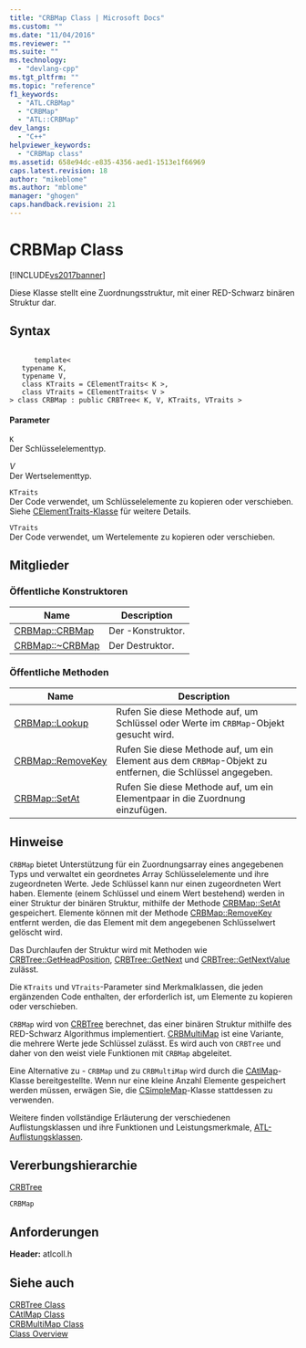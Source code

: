```yaml
---
title: "CRBMap Class | Microsoft Docs"
ms.custom: ""
ms.date: "11/04/2016"
ms.reviewer: ""
ms.suite: ""
ms.technology: 
  - "devlang-cpp"
ms.tgt_pltfrm: ""
ms.topic: "reference"
f1_keywords: 
  - "ATL.CRBMap"
  - "CRBMap"
  - "ATL::CRBMap"
dev_langs: 
  - "C++"
helpviewer_keywords: 
  - "CRBMap class"
ms.assetid: 658e94dc-e835-4356-aed1-1513e1f66969
caps.latest.revision: 18
author: "mikeblome"
ms.author: "mblome"
manager: "ghogen"
caps.handback.revision: 21
---
```

# CRBMap Class
[!INCLUDE[vs2017banner](../../assembler/inline/includes/vs2017banner.md)]

Diese Klasse stellt eine Zuordnungsstruktur, mit einer RED\-Schwarz binären Struktur dar.  
  
## Syntax  
  
```  
  
      template<   
   typename K,  
   typename V,  
   class KTraits = CElementTraits< K >,  
   class VTraits = CElementTraits< V >   
> class CRBMap : public CRBTree< K, V, KTraits, VTraits >  
```  
  
#### Parameter  
 `K`  
 Der Schlüsselelementtyp.  
  
 *V*  
 Der Wertselementtyp.  
  
 `KTraits`  
 Der Code verwendet, um Schlüsselelemente zu kopieren oder verschieben.  Siehe [CElementTraits\-Klasse](../../atl/reference/celementtraits-class.md) für weitere Details.  
  
 `VTraits`  
 Der Code verwendet, um Wertelemente zu kopieren oder verschieben.  
  
## Mitglieder  
  
### Öffentliche Konstruktoren  
  
|Name|Description|  
|----------|-----------------|  
|[CRBMap::CRBMap](../Topic/CRBMap::CRBMap.md)|Der \-Konstruktor.|  
|[CRBMap::~CRBMap](../Topic/CRBMap::~CRBMap.md)|Der Destruktor.|  
  
### Öffentliche Methoden  
  
|Name|Description|  
|----------|-----------------|  
|[CRBMap::Lookup](../Topic/CRBMap::Lookup.md)|Rufen Sie diese Methode auf, um Schlüssel oder Werte im `CRBMap`\-Objekt gesucht wird.|  
|[CRBMap::RemoveKey](../Topic/CRBMap::RemoveKey.md)|Rufen Sie diese Methode auf, um ein Element aus dem `CRBMap`\-Objekt zu entfernen, die Schlüssel angegeben.|  
|[CRBMap::SetAt](../Topic/CRBMap::SetAt.md)|Rufen Sie diese Methode auf, um ein Elementpaar in die Zuordnung einzufügen.|  
  
## Hinweise  
 `CRBMap` bietet Unterstützung für ein Zuordnungsarray eines angegebenen Typs und verwaltet ein geordnetes Array Schlüsselelemente und ihre zugeordneten Werte.  Jede Schlüssel kann nur einen zugeordneten Wert haben.  Elemente \(einem Schlüssel und einem Wert bestehend\) werden in einer Struktur der binären Struktur, mithilfe der Methode [CRBMap::SetAt](../Topic/CRBMap::SetAt.md) gespeichert.  Elemente können mit der Methode [CRBMap::RemoveKey](../Topic/CRBMap::RemoveKey.md) entfernt werden, die das Element mit dem angegebenen Schlüsselwert gelöscht wird.  
  
 Das Durchlaufen der Struktur wird mit Methoden wie [CRBTree::GetHeadPosition](../Topic/CRBTree::GetHeadPosition.md), [CRBTree::GetNext](../Topic/CRBTree::GetNext.md) und [CRBTree::GetNextValue](../Topic/CRBTree::GetNextValue.md) zulässt.  
  
 Die `KTraits` und `VTraits`\-Parameter sind Merkmalklassen, die jeden ergänzenden Code enthalten, der erforderlich ist, um Elemente zu kopieren oder verschieben.  
  
 `CRBMap` wird von [CRBTree](../../atl/reference/crbtree-class.md) berechnet, das einer binären Struktur mithilfe des RED\-Schwarz Algorithmus implementiert.  [CRBMultiMap](../../atl/reference/crbmultimap-class.md) ist eine Variante, die mehrere Werte jede Schlüssel zulässt.  Es wird auch von `CRBTree` und daher von den weist viele Funktionen mit `CRBMap` abgeleitet.  
  
 Eine Alternative zu \- `CRBMap` und zu `CRBMultiMap` wird durch die [CAtlMap](../../atl/reference/catlmap-class.md)\-Klasse bereitgestellte.  Wenn nur eine kleine Anzahl Elemente gespeichert werden müssen, erwägen Sie, die [CSimpleMap](../../atl/reference/csimplemap-class.md)\-Klasse stattdessen zu verwenden.  
  
 Weitere finden vollständige Erläuterung der verschiedenen Auflistungsklassen und ihre Funktionen und Leistungsmerkmale, [ATL\-Auflistungsklassen](../../atl/atl-collection-classes.md).  
  
## Vererbungshierarchie  
 [CRBTree](../../atl/reference/crbtree-class.md)  
  
 `CRBMap`  
  
## Anforderungen  
 **Header:** atlcoll.h  
  
## Siehe auch  
 [CRBTree Class](../../atl/reference/crbtree-class.md)   
 [CAtlMap Class](../../atl/reference/catlmap-class.md)   
 [CRBMultiMap Class](../../atl/reference/crbmultimap-class.md)   
 [Class Overview](../../atl/atl-class-overview.md)